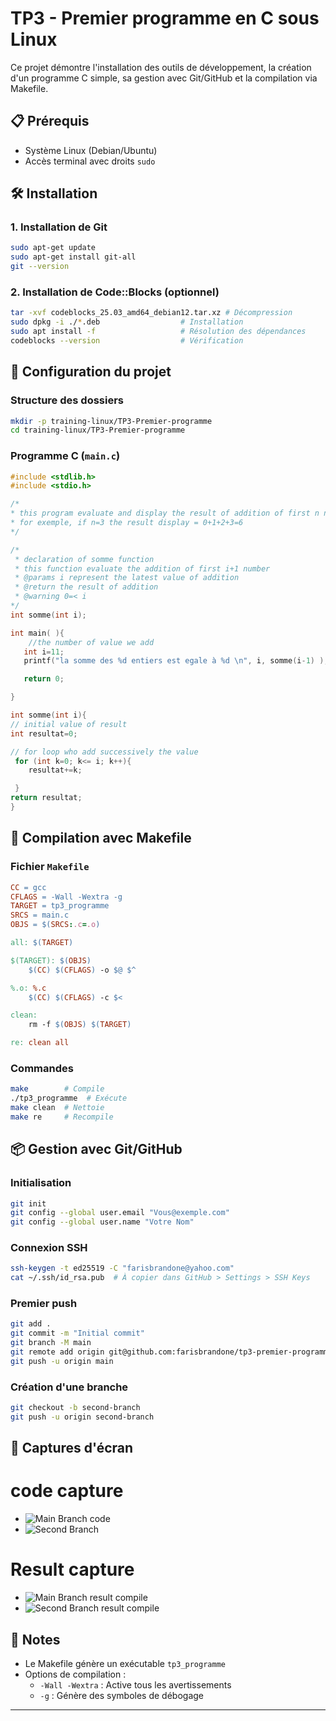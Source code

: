 # TP3 - Premier programme en C sous Linux

Ce projet démontre l'installation des outils de développement, la création d'un programme C simple, sa gestion avec Git/GitHub et la compilation via Makefile.

## 📋 Prérequis
- Système Linux (Debian/Ubuntu)
- Accès terminal avec droits `sudo`

## 🛠️ Installation

### 1. Installation de Git
```bash
sudo apt-get update
sudo apt-get install git-all
git --version
```

### 2. Installation de Code::Blocks (optionnel)
```bash
tar -xvf codeblocks_25.03_amd64_debian12.tar.xz # Décompression
sudo dpkg -i ./*.deb                  # Installation
sudo apt install -f                   # Résolution des dépendances
codeblocks --version                  # Vérification
```

## 🚀 Configuration du projet

### Structure des dossiers
```bash
mkdir -p training-linux/TP3-Premier-programme
cd training-linux/TP3-Premier-programme
```

### Programme C (`main.c`)
```c
#include <stdlib.h>
#include <stdio.h>

/*
* this program evaluate and display the result of addition of first n number
* for exemple, if n=3 the result display = 0+1+2+3=6
*/

/*
 * declaration of somme function
 * this function evaluate the addition of first i+1 number
 * @params i represent the latest value of addition
 * @return the result of addition
 * @warning 0=< i
*/
int somme(int i);

int main( ){
    //the number of value we add
   int i=11;
   printf("la somme des %d entiers est egale à %d \n", i, somme(i-1) );

   return 0;

}

int somme(int i){
// initial value of result
int resultat=0;

// for loop who add successively the value
 for (int k=0; k<= i; k++){
    resultat+=k;

 }
return resultat;
}

```

## 🔧 Compilation avec Makefile

### Fichier `Makefile`
```makefile
CC = gcc
CFLAGS = -Wall -Wextra -g
TARGET = tp3_programme
SRCS = main.c
OBJS = $(SRCS:.c=.o)

all: $(TARGET)

$(TARGET): $(OBJS)
	$(CC) $(CFLAGS) -o $@ $^

%.o: %.c
	$(CC) $(CFLAGS) -c $<

clean:
	rm -f $(OBJS) $(TARGET)

re: clean all
```

### Commandes
```bash
make        # Compile
./tp3_programme  # Exécute
make clean  # Nettoie
make re     # Recompile
```

## 📦 Gestion avec Git/GitHub

### Initialisation
```bash
git init
git config --global user.email "Vous@exemple.com"
git config --global user.name "Votre Nom"
```

### Connexion SSH
```bash
ssh-keygen -t ed25519 -C "farisbrandone@yahoo.com"
cat ~/.ssh/id_rsa.pub  # À copier dans GitHub > Settings > SSH Keys
```

### Premier push
```bash
git add .
git commit -m "Initial commit"
git branch -M main
git remote add origin git@github.com:farisbrandone/tp3-premier-programme.git
git push -u origin main
```

### Création d'une branche
```bash
git checkout -b second-branch
git push -u origin second-branch
```

## 📸 Captures d'écran

# code capture
- ![Main Branch code](./image/capture/code-main.png)
- ![Second Branch](./image/capture/code-second.png)

# Result capture
- ![Main Branch result compile](./image/capture/result-main.png)
- ![Second Branch result compile](./image/capture/result-second.png)

## 📝 Notes
- Le Makefile génère un exécutable `tp3_programme`
- Options de compilation :
  - `-Wall -Wextra` : Active tous les avertissements
  - `-g` : Génère des symboles de débogage

---


